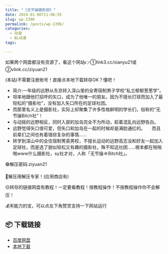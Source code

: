 ```yaml
---
title: "《无节操摄影部》"
date: 2024-01-06T11:06:55
slug: wp-1396
permalink: /posts/wp-1396/
categories:
  - 动漫
  - BL动漫
tags:

---
```


如果两个网盘都没有资源了，看这个网站👉①link3.cc/xianyu21或②vlink.cc/ziyuan21

(本站)不需要注册账号！直接点本地下载转存OK？懂吧！

*   简介:一年级的远野从东京转入深山里的全寄宿制男子学校“私立郁郁葱葱学”。　　
*   坦率地跟他打招呼的矢口，成为了他唯一的朋友。因为不擅长打球而加入了最轻松的“摄影社”，没有加入矢口所在的足球社团。　　
*   而那里名义上是摄影社，实际上却聚集了许多性格鲜明的学长们，俗称的“无节操Bitch社”！　　
*   与动摇的远野相反，同时入部的加岛完全不为所动，趁着混乱向远野告白。　　
*   远野觉得矢口很可爱，但矢口和加岛在一起的时候却是满脸通红的。　　而且前辈们之间也有着错综复杂的事情……　　
*   转学到深山中的全住宿制菁英男校，不擅长运动的远野高志没和好友一起加入足球社，而是选了貌似轻松又有趣的摄影社，殊不知这社团……根本都在啪啪啪www什么摄影社，sy社才对，人称「无节操☆Bitch社」。

🟢解压密码:ziyuan21

🔵解压用解压专家！(应用商店有)

🟡转存的链接网盘有教程！一定要看教程！按教程操作！不按教程操作你不会解压！

💰🈶能力的宝，可以点左下角赞赏支持一下网站运行

## 📦 下载链接
- [百度网盘](https://blziyuan21.com/pay-download/1396?key=1e49665b3a&down_id=0)
- [本地下载](https://blziyuan21.com/pay-download/1396?key=1e49665b3a&down_id=1)

